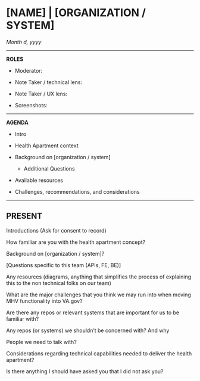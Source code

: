 # [NAME] | [ORGANIZATION / SYSTEM]

_Month d, yyyy_

---

**ROLES**

- Moderator:

- Note Taker / technical lens:

- Note Taker / UX lens:

- Screenshots:


---

**AGENDA**

- Intro

- Health Apartment context

- Background on [organization / system]

    - Additional Questions
  
- Available resources 

- Challenges, recommendations, and considerations

---


## PRESENT

Introductions (Ask for consent to record)

How familiar are you with the health apartment concept? 

Background on [organization / system]?

[Questions specific to this team (APIs, FE, BE)]

Any resources (diagrams, anything that simplifies the process of explaining this to the non technical folks on our team)

What are the major challenges that you think we may run into when moving MHV functionality into VA.gov?

Are there any repos or relevant systems that are important for us to be familiar with?

Any repos (or systems) we shouldn’t be concerned with? And why

People we need to talk with?

Considerations regarding technical capabilities needed to deliver the health apartment?

Is there anything I should have asked you that I did not ask you?
